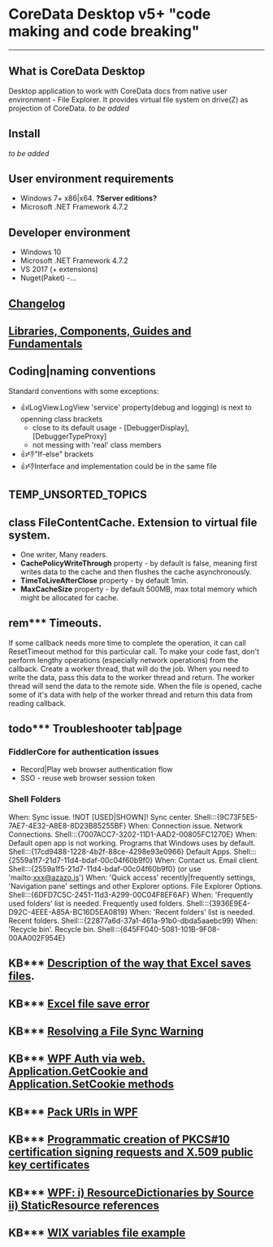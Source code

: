 ﻿# CoreData Desktop v5+ "code making and code breaking"
___

## What is CoreData Desktop
Desktop application to work with CoreData docs from native user environment - File Explorer.
It provides virtual file system on drive(Z) as projection of CoreData.
_to be added_

## Install
_to be added_

## User environment requirements
- Windows 7+ x86|x64. __?Server editions?__
- Microsoft .NET Framework 4.7.2

## Developer environment
- Windows 10
- Microsoft .NET Framework 4.7.2
- VS 2017 (+ extensions)
- Nuget(Paket)
-...

## [Changelog](./CHANGELOG.md#sub-section)

## [Libraries, Components, Guides and Fundamentals](./docs/Components.md#sub-section) 

## Coding|naming conventions
Standard conventions with some exceptions:
- 👍ILogView.LogView 'service' property(debug and logging) is next to openning class brackets
  - close to its default usage - [DebuggerDisplay], [DebuggerTypeProxy]
  - not messing with 'real' class members
- 👍👎"If-else" brackets
- 👍👎Interface and implementation could be in the same file

## TEMP_UNSORTED_TOPICS

## class FileContentCache. Extension to virtual file system.
- One writer, Many readers.
- __CachePolicyWriteThrough__ property - by default is false, meaning first writes data to the cache and then flushes the cache asynchronously.
- __TimeToLiveAfterClose__ property - by default 1min.
- __MaxCacheSize__ property - by default 500MB, max total memory which might be allocated for cache.

## rem*** Timeouts.
If some callback needs more time to complete the operation, it can call ResetTimeout method for this
particular call. To make your code fast, don't perform lengthy operations (especially network 
operations) from the callback. Create a worker thread, that will do the job. When you need to write 
the data, pass this data to the worker thread and return. The worker thread will send the data to 
the remote side. When the file is opened, cache some of it's data with help of the worker thread and 
return this data from reading callback.

## todo*** Troubleshooter tab|page
### FiddlerCore for authentication issues
 - Record|Play web browser authentication flow
 - SSO - reuse web browser session token
### Shell Folders
When: Sync issue. !NOT [USED|SHOWN]!
 Sync center. Shell:::{9C73F5E5-7AE7-4E32-A8E8-8D23B85255BF}
When: Connection issue.
 Network Connections. Shell:::{7007ACC7-3202-11D1-AAD2-00805FC1270E}
When: Default open app is not working.
 Programs that Windows uses by default. Shell:::{17cd9488-1228-4b2f-88ce-4298e93e0966}
 Default Apps. Shell:::{2559a1f7-21d7-11d4-bdaf-00c04f60b9f0}
When: Contact us.
 Email client. Shell:::{2559a1f5-21d7-11d4-bdaf-00c04f60b9f0} (or use 'mailto:xxx@azazo.is')
When: 'Quick access' recently|frequently settings, 'Navigation pane' settings and other Explorer options.
 File Explorer Options. Shell:::{6DFD7C5C-2451-11d3-A299-00C04F8EF6AF}
When: 'Frequently used folders' list is needed.
 Frequently used folders. Shell:::{3936E9E4-D92C-4EEE-A85A-BC16D5EA0819}
When: 'Recent folders' list is needed.
 Recent folders. Shell:::{22877a6d-37a1-461a-91b0-dbda5aaebc99}
When: 'Recycle bin'.
 Recycle bin. Shell:::{645FF040-5081-101B-9F08-00AA002F954E}

## KB*** [Description of the way that Excel saves files](https://support.microsoft.com/en-us/help/814068/description-of-the-way-that-excel-saves-files).
## KB*** [Excel file save error](https://support.microsoft.com/en-us/help/214073/you-receive-an-error-message-when-you-try-to-save-a-file-in-excel)
## KB*** [Resolving a File Sync Warning](https://support.efolder.net/hc/en-us/articles/115010634648-Anchor-Resolving-a-File-Sync-Warning)
## KB*** [WPF Auth via web. Application.GetCookie and Application.SetCookie methods](https://stackoverflow.com/a/24268188)
## KB*** [Pack URIs in WPF](https://docs.microsoft.com/en-us/dotnet/framework/wpf/app-development/pack-uris-in-wpf#programming-with-pack-uris)
## KB*** [Programmatic creation of PKCS#10 certification signing requests and X.509 public key certificates](https://blogs.msdn.microsoft.com/dotnet/2018/04/30/announcing-the-net-framework-4-7-2/)
## KB*** [WPF: i) ResourceDictionaries by Source ii) StaticResource references](https://blogs.msdn.microsoft.com/dotnet/2018/04/30/announcing-the-net-framework-4-7-2/)
## KB*** [WIX variables file example](https://github.com/loresoft/msbuildtasks/tree/master/Source/MSBuild.Community.Tasks.Setup)
